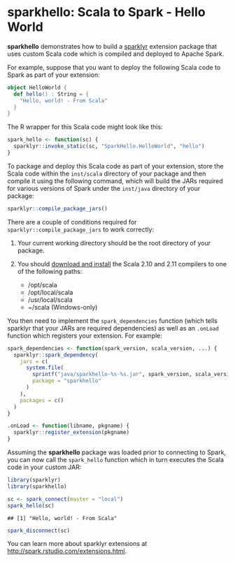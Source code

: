 sparkhello: Scala to Spark - Hello World
================

**sparkhello** demonstrates how to build a [sparklyr](http://github.com/rstudio/sparklyr) extension package that uses custom Scala code which is compiled and deployed to Apache Spark.

For example, suppose that you want to deploy the following Scala code to Spark as part of your extension:

``` scala
object HelloWorld {
  def hello() : String = {
    "Hello, world! - From Scala"
  }
}
```

The R wrapper for this Scala code might look like this:

``` r
spark_hello <- function(sc) {
  sparklyr::invoke_static(sc, "SparkHello.HelloWorld", "hello")
}
```

To package and deploy this Scala code as part of your extension, store the Scala code within the `inst/scala` directory of your package and then compile it using the following command, which will build the JARs required for various versions of Spark under the `inst/java` directory of your package:

``` r
sparklyr::compile_package_jars()
```

There are a couple of conditions required for `sparklyr::compile_package_jars` to work correctly:

1.  Your current working directory should be the root directory of your package.

2.  You should [download and install](http://www.scala-lang.org/download/) the Scala 2.10 and 2.11 compilers to one of the following paths:
    -   /opt/scala
    -   /opt/local/scala
    -   /usr/local/scala
    -   ~/scala (Windows-only)

You then need to implement the `spark_dependencies` function (which tells sparklyr that your JARs are required dependencies) as well as an `.onLoad` function which registers your extension. For example:

``` r
spark_dependencies <- function(spark_version, scala_version, ...) {
  sparklyr::spark_dependency(
    jars = c(
      system.file(
        sprintf("java/sparkhello-%s-%s.jar", spark_version, scala_version),
        package = "sparkhello"
      )
    ),
    packages = c()
  )
}

.onLoad <- function(libname, pkgname) {
  sparklyr::register_extension(pkgname)
}
```

Assuming the **sparkhello** package was loaded prior to connecting to Spark, you can now call the `spark_hello` function which in turn executes the Scala code in your custom JAR:

``` r
library(sparklyr)
library(sparkhello)

sc <- spark_connect(master = "local")
spark_hello(sc)
```

    ## [1] "Hello, world! - From Scala"

``` r
spark_disconnect(sc)
```

You can learn more about sparklyr extensions at <http://spark.rstudio.com/extensions.html>.
